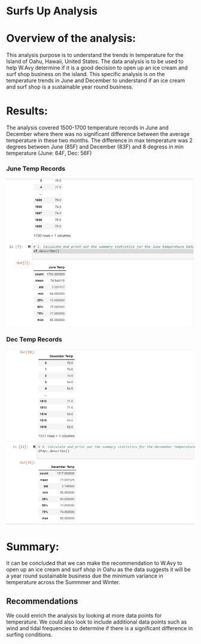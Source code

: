 # Surfs Up Analysis 

# Overview of the analysis:
This analysis purpose is to understand the trends in temperature for the Island of Oahu, Hawaii, United States. The data analysis is to be used to help W.Avy determine if it is a good decision to open up an ice cream and surf shop business on the island. This specific analysis is on the temperature trends in June and December to understand if an ice cream and surf shop is a sustainable year round business.

# Results:
The analysis covered 1500-1700 temperature records in June and December where there was no significant difference between the average temperature in these two months.
The difference in max temperature was 2 degrees between June (85F) and December (83F) and 8 degress in min temperature (June: 64F, Dec: 56F)

### June Temp Records

![](https://github.com/ishan9220/surfsup/blob/main/June%20Temp.png)



### Dec Temp Records 

![](https://github.com/ishan9220/surfsup/blob/main/Dec%2020%20Temp.png)

# Summary:
It can be concluded that we can make the recommendation to W.Avy to open up an ice cream and surf shop in Oahu as the data suggests it will be a year round sustainable business due the minimum variance in temperature across the Summmer and Winter. 

## Recommendations 
We could enrich the analysis by looking at more data points for temperature.
We could also look to include additional data points such as wind and tidal frequencies to determine if there is a significant difference in surfing conditions. 
